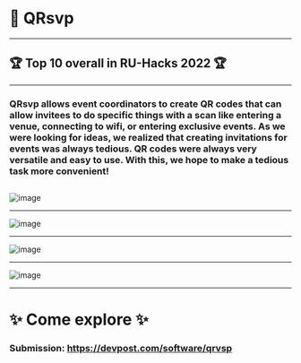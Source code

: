 # :jigsaw: QRsvp

** **
## 🏆 Top 10 overall in RU-Hacks 2022 🏆
** **

### QRsvp allows event coordinators to create QR codes that can allow invitees to do specific things with a scan like entering a venue, connecting to wifi, or entering exclusive events. As we were looking for ideas, we realized that creating invitations for events was always tedious. QR codes were always very versatile and easy to use. With this, we hope to make a tedious task more convenient!

## 

![image](https://user-images.githubusercontent.com/70068533/171035234-00f8aba6-ca0d-4c20-84e9-134d6312b5c9.png)

** **

![image](https://user-images.githubusercontent.com/70068533/171035271-24f9fecb-5b98-420e-a2b5-464708c0baa8.png)

** **

![image](https://user-images.githubusercontent.com/70068533/171035296-dd8be545-d279-4525-82be-bfd733fd6f46.png)

** **

![image](https://user-images.githubusercontent.com/70068533/171035344-2d7cc30c-b3d7-4c1e-b8eb-5e8d5eba76e3.png)

** **

# ✨ Come explore ✨ 


### Submission: https://devpost.com/software/qrvsp

